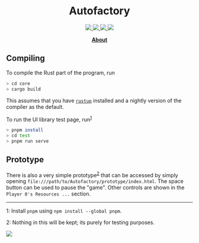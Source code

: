 <!-- markdownlint-disable no-inline-html no-bare-urls line-length header-increment commands-show-output -->

<h1 align="center"> Autofactory </h1>

<p align="center">
<a href="https://discord.gg/GCz7KgG">
    <img src="https://img.shields.io/discord/726947023231647798.svg?logo=discord&colorB=7289DA">
</a>
<a href="https://github.com/iMplode-nZ/Autofactory/actions">
    <img src="https://img.shields.io/github/workflow/status/iMplode-nZ/Autofactory/Rust">
</a>
<a href="https://github.com/iMplode-nZ/Autofactory/blob/main/LICENSE.md">
    <img src="https://img.shields.io/badge/license-GPL--3.0-brightgreen">
</a>
<a href="https://app.fossa.com/projects/git%2Bgithub.com%2FiMplode-nZ%2FAutofactory?ref=badge_shield" alt="FOSSA Status"><img src="https://app.fossa.com/api/projects/git%2Bgithub.com%2FiMplode-nZ%2FAutofactory.svg?type=shield"/></a>
</p>

<p align="center">
    <strong> <a href="https://youxplode.com/md.html?Autofactory">About</a> </strong>
</p>


## Compiling

To compile the Rust part of the program, run

```bash
> cd core
> cargo build
```

This assumes that you have [`rustup`](https://rustup.rs/) installed and a nightly version of the compiler as the default.

To run the UI library test page, run<sup>[1](#fn1)</sup>

```bash
> pnpm install
> cd test
> pnpm run serve
```

## Prototype

There is also a very simple prototype<sup>[2](#fn2)</sup> that can be accessed by simply opening `file:///path/to/Autofactory/prototype/index.html`. The space button can be used to pause the "game". Other controls are shown in the `Player 0's Resources ...` section.

---

<a name="fn1">1</a>: Install `pnpm` using `npm install --global pnpm`.

<a name="fn2">2</a>: Nothing in this will be kept; its purely for testing purposes.

<a href="https://app.fossa.com/projects/git%2Bgithub.com%2FiMplode-nZ%2FAutofactory?ref=badge_large" alt="FOSSA Status"><img src="https://app.fossa.com/api/projects/git%2Bgithub.com%2FiMplode-nZ%2FAutofactory.svg?type=large"/></a>
